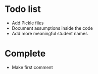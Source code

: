 # Todo list
* Add Pickle files
* Document assumptions inside the code
* Add more meaningful student names

# Complete
* Make first comment